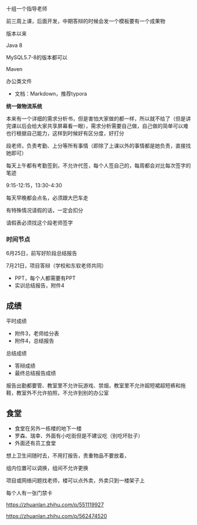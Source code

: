 

十组一个指导老师

前三周上课，后面开发，中期答辩的时候会发一个模板要有一个成果物

版本以来

Java 8

MySQL5.7-8的版本都可以

Maven

办公类文件

- 文档：Markdown，推荐typora



**统一做物流系统**

本来有一个详细的需求分析书，但是害怕大家做的都一样，所以就不给了（但是讲完课以后会给大家共享屏幕看一眼），需求分析需要自己做，自己做的简单可以难也行根据自己能力，这样到时候好有区分度，好打分



段老师，负责考勤、上分等所有事情（即除了上课以外的事情都是她负责，直接找她即可）



每天上午都有考勤签到，不允许代签，每个人签自己的，每周都会对比每次签字的笔迹

9:15-12:15，13:30-4:30

每天早晚都会点名，必须跟大巴车走

有特殊情况请假的话，一定会扣分



请假表必须找这个段老师签字



### 时间节点

6月25日，前写好阶段总结报告

7月21日，项目答辩（学校和东软老师共同）

- PPT，每个人都需要有PPT
- 实训总结报告，附件4



## 成绩

平时成绩

- 附件3，老师给分表
- 附件4，总结报告

总结成绩

- 答辩成绩
- 最终总结报告成绩

报告出勤都要管、教室里不允许玩游戏、禁烟，教室里不允许超短裙超短裤和拖鞋，教室外不允许拍照，不允许到别的办公室

## 食堂

- 食堂在另外一栋楼的地下一楼
- 罗森、瑞幸、外面有小吃街但是不建议吃（别吃坏肚子）
- 外面还有员工食堂

想上卫生间随时去，不用打报告，贵重物品不要放着，

组内位置可以调换，组间不允许更换



项目或网络问题找老师，楼可以点外卖，外卖只到一楼架子上

每个人有一张门禁卡

https://zhuanlan.zhihu.com/p/551119927

https://zhuanlan.zhihu.com/p/562474520